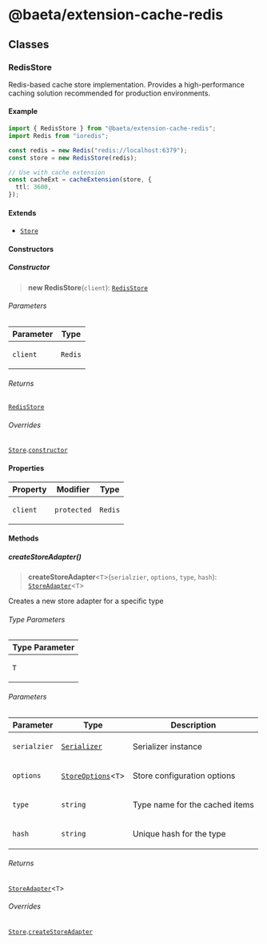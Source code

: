 # @baeta/extension-cache-redis

## Classes

### RedisStore

Redis-based cache store implementation.
Provides a high-performance caching solution recommended for production environments.

#### Example

```typescript
import { RedisStore } from "@baeta/extension-cache-redis";
import Redis from "ioredis";

const redis = new Redis("redis://localhost:6379");
const store = new RedisStore(redis);

// Use with cache extension
const cacheExt = cacheExtension(store, {
  ttl: 3600,
});
```

#### Extends

- [`Store`](extension-cache.md#store)

#### Constructors

##### Constructor

> **new RedisStore**(`client`): [`RedisStore`](#redisstore)

###### Parameters

<table>
<thead>
<tr>
<th>Parameter</th>
<th>Type</th>
</tr>
</thead>
<tbody>
<tr>
<td>

`client`

</td>
<td>

`Redis`

</td>
</tr>
</tbody>
</table>

###### Returns

[`RedisStore`](#redisstore)

###### Overrides

[`Store`](extension-cache.md#store).[`constructor`](extension-cache.md#store#constructor-1)

#### Properties

<table>
<thead>
<tr>
<th>Property</th>
<th>Modifier</th>
<th>Type</th>
</tr>
</thead>
<tbody>
<tr>
<td>

<a id="client"></a> `client`

</td>
<td>

`protected`

</td>
<td>

`Redis`

</td>
</tr>
</tbody>
</table>

#### Methods

##### createStoreAdapter()

> **createStoreAdapter**\<`T`\>(`serialzier`, `options`, `type`, `hash`): [`StoreAdapter`](extension-cache.md#storeadapter)\<`T`\>

Creates a new store adapter for a specific type

###### Type Parameters

<table>
<thead>
<tr>
<th>Type Parameter</th>
</tr>
</thead>
<tbody>
<tr>
<td>

`T`

</td>
</tr>
</tbody>
</table>

###### Parameters

<table>
<thead>
<tr>
<th>Parameter</th>
<th>Type</th>
<th>Description</th>
</tr>
</thead>
<tbody>
<tr>
<td>

`serialzier`

</td>
<td>

[`Serializer`](extension-cache.md#serializer-1)

</td>
<td>

Serializer instance

</td>
</tr>
<tr>
<td>

`options`

</td>
<td>

[`StoreOptions`](extension-cache.md#storeoptions)\<`T`\>

</td>
<td>

Store configuration options

</td>
</tr>
<tr>
<td>

`type`

</td>
<td>

`string`

</td>
<td>

Type name for the cached items

</td>
</tr>
<tr>
<td>

`hash`

</td>
<td>

`string`

</td>
<td>

Unique hash for the type

</td>
</tr>
</tbody>
</table>

###### Returns

[`StoreAdapter`](extension-cache.md#storeadapter)\<`T`\>

###### Overrides

[`Store`](extension-cache.md#store).[`createStoreAdapter`](extension-cache.md#store#createstoreadapter)
